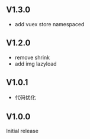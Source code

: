 ## V1.3.0
- add vuex store namespaced

## V1.2.0
- remove shrink
- add img lazyload

## V1.0.1
- 代码优化

## V1.0.0

Initial release
